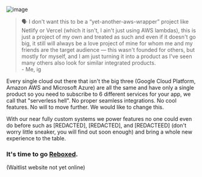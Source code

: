 ![image](https://github.com/user-attachments/assets/c4e6ab32-1782-47b0-a6aa-4c729a67a8e2)


> 🗣️ I don't want this to be a “yet-another-aws-wrapper” project like Netlify or Vercel (which it isn't, I ain't just using AWS lambdas), this is just a project of my own and treated as such and even if it doesn't go big, it still will always be a love project of mine for whom me and my friends are the target audience — this wasn't founded for others, but mostly for myself, and I am just turning it into a product as I've seen many others also look for similar integrated products.<br>
> \- Me, ig

Every single cloud out there that isn't the big three (Google Cloud Platform, Amazon AWS and Microsoft Azure) are all the same and have only a single product so you need to subscribe to 6 different services for your app, we call that "serverless hell". No proper seamless integrations. No cool features. No will to move further. We would like to change this.

With our near fully custom systems we power features no one could even do before such as [REDACTED], [REDACTED], and [REDACTEED] (don't worry little sneaker, you will find out soon enough) and bring a whole new experience to the table.

### It's time to go [Reboxed](https://rebxd.com).

(Waitlist website not yet online)
